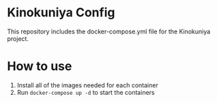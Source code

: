 # Kinokuniya Config

This repository includes the docker-compose.yml file for the Kinokuniya project.

# How to use
1. Install all of the images needed for each container
2. Run `docker-compose up -d` to start the containers